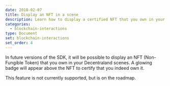 ```yaml
---
date: 2018-02-07
title: Display an NFT in a scene
description: Learn how to display a certified NFT that you own in your scene
categories:
  - blockchain-interactions
type: Document
set: blockchain-interactions
set_order: 4
---
```


In future versions of the SDK, it will be possible to display an NFT (Non-Fungible Token) that you own in your Decentraland scenes. A glowing badge will appear above the NFT to certify that you indeed own it.

This feature is not currently supported, but is on the roadmap.

<!--
You can display an NFT (Non-Fungible Token) that you own in your Decentraland scenes. A glowing badge will appear above the NFT to certify that you indeed own it.

<img src="/images/media/verified-nft.png" alt="nested entities" width="300"/>

> Note: The NTF's image data is taken from the [OpenSea](https://opensea.io/) API, based on the token's contract and id. Note that most images from the OpenSea API are 2D, but categories like [Chainbreakers](https://opensea.io/assets/chainbreakerspresale) will return 3D assets.

## Add an NFT

Add an `NFTShape` component to an entity to display a 2D token in your scene.

```ts
// create entity
const nft = new Entity()

// position entity
nft.addComponent(new Transform({
  position: new Vector3(1, 1.2, 1)
  }))

// add an NFTShape, instanced with a token contract and token id
nft.addComponent(new NFTShape("0x06012c8cf97bead5deae237070f9587f8e7a266d", "475577"))

// add entity to engine
engine.addEntity(nft)
```

The `NFTShape` component must be instanced with two parameters:

- The _contract_ of the token (for example, the CryptoKitties contract)
- The _id_ of the specific token you own

When the token is displayed, it's shown as a plane object. Its texture is shadeless, like a basic material.

## Token certification

When using the `NFTShape` component, the engine automatically runs a verification. The same Ethereum wallet that owns the LAND tokens where the scene is deployed must also own the token.

If you don't own the token, the image isn't displayed in the scene.

This verification is carried out by users loading your scene, every time the entity with the `NFTShape` component is added to the engine.

Above the image of the token, we display a badge that certifies its authenticity. The badge glows in a pulsating pattern, providing a stamp that is difficult to falsify.

